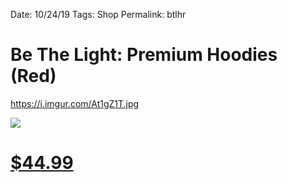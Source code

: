 Date: 10/24/19
Tags: Shop
Permalink: btlhr

# Be The Light: Premium Hoodies (Red)

https://i.imgur.com/At1gZ1T.jpg

![](https://i.imgur.com/RKYWznh.jpg)

# [$44.99](https://teespring.com/premium-light-hoodie?pid=227&cid=2665)

